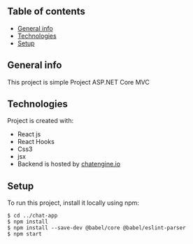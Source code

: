 



## Table of contents
* [General info](#general-info)
* [Technologies](#technologies)
* [Setup](#setup)

## General info
This project is simple Project ASP.NET Core MVC 
## Technologies
Project is created with:
* React js
* React Hooks
* Css3
* jsx
* Backend is hosted by [chatengine.io](https://chatengine.io )

	
## Setup
To run this project, install it locally using npm:

```
$ cd ../chat-app
$ npm install
$ npm install --save-dev @babel/core @babel/eslint-parser
$ npm start
```

